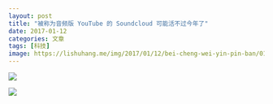 ```yaml
---
layout: post
title: "被称为音频版 YouTube 的 Soundcloud 可能活不过今年了"
date: 2017-01-12
categories: 文章
tags: [科技]
image: https://lishuhang.me/img/2017/01/12/bei-cheng-wei-yin-pin-ban/01.jpg
---
```


![](http://mmbiz.qpic.cn/mmbiz_png/AdRKyBVLoHLcRepleqRK36R1Tg7AojgZZrIfFuJKSc7RI12gAibDNqhgDWCeylKorcrnqfDsEbaUlMmT5YAJA1A/0?wx_fmt=png)

![](https://lishuhang.me/img/2017/01/12/bei-cheng-wei-yin-pin-ban/01.jpg)